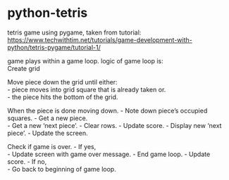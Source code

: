 # python-tetris
tetris game using pygame, taken from tutorial: https://www.techwithtim.net/tutorials/game-development-with-python/tetris-pygame/tutorial-1/


game plays within a game loop. logic of game loop is:  
  Create grid  
  
  Move piece down the grid until either:  
    - piece moves into grid square that is already taken or.  
    - the piece hits the bottom of the grid.   
  
  When the piece is done moving down. 
    - Note down piece’s occupied squares. 
    - Get a new piece.   
    - Get a new ‘next piece’. 
    - Clear rows. 
    - Update score. 
    - Display new ‘next piece’. 
    - Update the screen. 
  
  Check if game is over. 
    - If yes,  
      - Update screen with game over message. 
      - End game loop. 
      - Update score. 
    - If no,   
      - Go back to beginning of game loop. 
